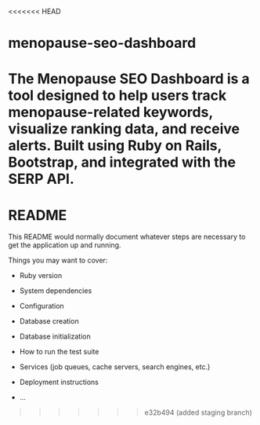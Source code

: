 <<<<<<< HEAD
# menopause-seo-dashboard
The Menopause SEO Dashboard is a tool designed to help users track menopause-related keywords, visualize ranking data, and receive alerts. Built using Ruby on Rails, Bootstrap, and integrated with the SERP API.
=======
# README

This README would normally document whatever steps are necessary to get the
application up and running.

Things you may want to cover:

* Ruby version

* System dependencies

* Configuration

* Database creation

* Database initialization

* How to run the test suite

* Services (job queues, cache servers, search engines, etc.)

* Deployment instructions

* ...
>>>>>>> e32b494 (added staging branch)

